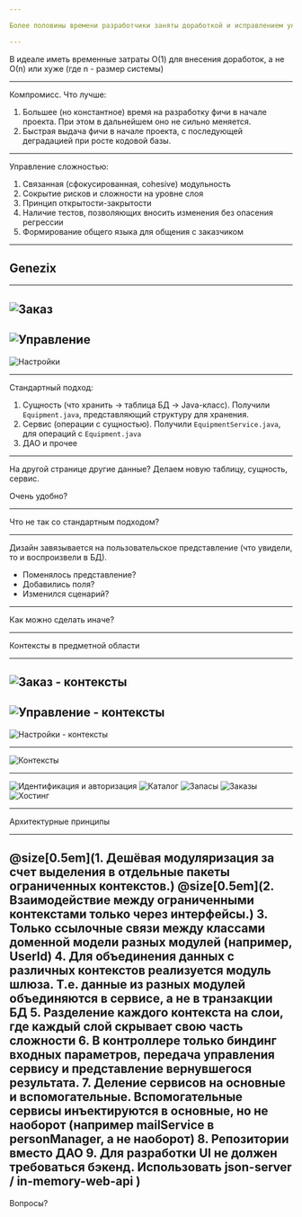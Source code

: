 ```yaml
---

Более половины времени разработчики заняты доработкой и исправлением уже существующего кода

--- 
```


В идеале иметь временные затраты О(1) для внесения доработок, а не О(n) или хуже
(где n - размер системы)

--- 

Компромисс. Что лучше:
1. Большее (но константное) время на разработку фичи в начале проекта. При этом в дальнейшем оно не сильно меняется.
2. Быстрая выдача фичи в начале проекта, с последующей деградацией при росте кодовой базы.

---

Управление сложностью:

1. Связанная (сфокусированная, cohesive) модульность
2. Сокрытие рисков и сложности на уровне слоя
3. Принцип открытости-закрытости
4. Наличие тестов, позволяющих вносить изменения без опасения регрессии
5. Формирование общего языка для общения с заказчиком

--- 

## Genezix

--- 

![Заказ](https://github.com/gilinykh/slides/raw/master/genezix/order-page.png)
---
![Управление](https://github.com/gilinykh/slides/raw/master/genezix/manage-page.png)
---
![Настройки](https://github.com/gilinykh/slides/raw/master/genezix/profile-page.png)

---

Стандартный подход:

1. Сущность (что хранить -> таблица БД -> Java-класс). Получили `Equipment.java`, представляющий структуру для хранения.
2. Сервис (операции с сущностью). Получили `EquipmentService.java`, для операций с `Equipment.java`
3. ДАО и прочее

---

На другой странице другие данные? Делаем новую таблицу, сущность, сервис.

Очень удобно?

---

Что не так со стандартным подходом?

---

Дизайн завязывается на пользовательское представление (что увидели, то и воспроизвели в БД).

* Поменялось представление?
* Добавились поля?
* Изменился сценарий?

---

Как можно сделать иначе?

---

Контексты в предметной области

---

![Заказ - контексты](https://github.com/gilinykh/slides/raw/master/genezix/order-page-contexts.png)
---
![Управление - контексты](https://github.com/gilinykh/slides/raw/master/genezix/manage-page-contexts.png)
---
![Настройки - контексты](https://github.com/gilinykh/slides/raw/master/genezix/profile-page-context.png)

---

![Контексты](https://github.com/gilinykh/slides/blob/master/genezix/components.svg)

---

![Идентификация и авторизация](https://github.com/gilinykh/slides/raw/master/genezix/auth-classes.svg)
![Каталог](https://github.com/gilinykh/slides/raw/master/genezix/catalog-classes.svg)
![Запасы](https://github.com/gilinykh/slides/raw/master/genezix/inventory-classes.svg)
![Заказы](https://github.com/gilinykh/slides/raw/master/genezix/orders-classes.svg)
![Хостинг](https://github.com/gilinykh/slides/raw/master/genezix/vms-classes.svg)

---

Архитектурные принципы

---

@size[0.5em](1. Дешёвая модуляризация за счет выделения в отдельные пакеты ограниченных контекстов.)
@size[0.5em](2. Взаимодействие между ограниченными контекстами только через интерфейсы.)
3. Только ссылочные связи между классами доменной модели разных модулей (например, UserId)
4. Для объединения данных с различных контекстов реализуется модуль шлюза. Т.е. данные из разных модулей объединяются в сервисе, а не в транзакции БД
5. Разделение каждого контекста на слои, где каждый слой скрывает свою часть сложности
6. В контроллере только биндинг входных параметров, передача управления сервису и представление вернувшегося результата.
7. Деление сервисов на основные и вспомогательные. Вспомогательные сервисы инъектируются в основные, но не наоборот (например mailService в personManager, а не наоборот)
8. Репозитории вместо ДАО
9. Для разработки UI не должен требоваться бэкенд. Использовать json-server / in-memory-web-api
)
---

Вопросы?
